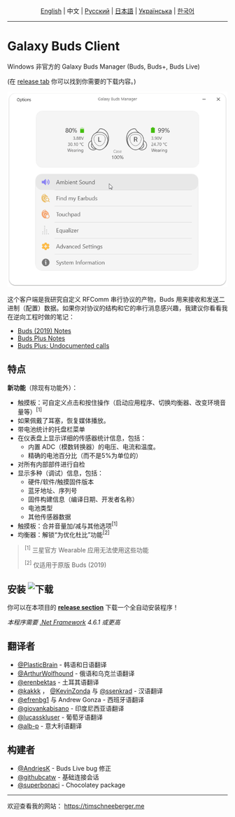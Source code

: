 <p align="center">
  <a href="../README.md">English</a> | 中文 | <a href="./README_rus.md">Русский</a> | <a href="./README_jpn.md">日本語</a> | <a href="./README_ukr.md">Українська</a> | <a href="./README_kor.md">한국어</a>
</p>

_____________________

# Galaxy Buds Client

Windows 非官方的 Galaxy Buds Manager (Buds, Buds+, Buds Live)

(在 [release tab](https://github.com/thepbone/galaxybudsclient/releases) 你可以找到你需要的下载内容。)

<p align="center">
  <img src="../screenshots/screencap.gif">
</p>

这个客户端是我研究自定义 RFComm 串行协议的产物，Buds 用来接收和发送二进制（配置）数据。如果你对协议的结构和它的串行消息感兴趣，我建议你看看我在逆向工程时做的笔记：

* [Buds (2019) Notes](../GalaxyBudsRFCommProtocol.md)
* [Buds Plus Notes](../Galaxy%20Buds%20Plus%20RFComm%20Protocol%20Notes.md)
* [Buds Plus: Undocumented calls](https://github.com/ThePBone/GalaxyBudsClient/blob/master/GalaxyBudsPlus_HiddenDebugFeatures.md)

## 特点

**新功能**（除现有功能外）：

* 触摸板：可自定义点击和按住操作（启动应用程序、切换均衡器、改变环境音量等）<sup>[1]</sup>
* 如果佩戴了耳塞，恢复媒体播放。
* 带电池统计的托盘栏菜单
* 在仪表盘上显示详细的传感器统计信息，包括：
  * 内置 ADC（模数转换器）的电压、电流和温度。
  * 精确的电池百分比（而不是5%为单位的）
* 对所有内部部件进行自检
* 显示多种（调试）信息，包括：
  * 硬件/软件/触摸固件版本
  * 蓝牙地址、序列号
  * 固件构建信息（编译日期、开发者名称）
  * 电池类型
  * 其他传感器数据
* 触摸板：合并音量加/减与其他选项<sup>[1]</sup>
* 均衡器：解锁“为优化杜比”功能<sup>[2]</sup>

> <sup>[1]</sup> 三星官方 Wearable 应用无法使用这些功能
>
> <sup>[2]</sup> 仅适用于原版 Buds (2019)

## 安装 ![下载](https://img.shields.io/github/downloads/ThePBone/GalaxyBudsClient/total)

你可以在本项目的 [**release section**](https://github.com/ThePBone/GalaxyBudsClient/releases) 下载一个全自动安装程序！

*本程序需要 [.Net Framework](https://dotnet.microsoft.com/download/dotnet-framework/net461) 4.6.1 或更高*

## 翻译者

* [@PlasticBrain](https://github.com/fhalfkg) - 韩语和日语翻译
* [@ArthurWolfhound](https://github.com/ArthurWolfhound) - 俄语和乌克兰语翻译
* [@erenbektas](https://github.com/erenbektas) - 土耳其语翻译
* [@kakkk](https://github.com/kakkk) ， [@KevinZonda](https://github.com/KevinZonda) 与 [@ssenkrad](https://github.com/ssenkrad) - 汉语翻译
* [@efrenbg1](https://github.com/efrenbg1) 与 Andrew Gonza - 西班牙语翻译
* [@giovankabisano](https://github.com/giovankabisano) - 印度尼西亚语翻译
* [@lucasskluser](https://github.com/lucasskluser) - 葡萄牙语翻译
* [@alb-p](https://github.com/alb-p) - 意大利语翻译

## 构建者

* [@AndriesK](https://github.com/AndriesK) - Buds Live bug 修正
* [@githubcatw](https://github.com/githubcatw) - 基础连接会话
* [@superbonaci](https://github.com/superbonaci) - Chocolatey package
___

欢迎查看我的网站： <https://timschneeberger.me>
